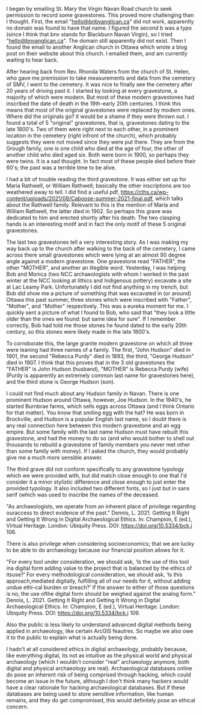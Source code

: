 I began by emailing St. Mary the Virgin Navan Road church to seek permission to record some gravestones. This proved more challenging than I thought. First, the email "hello@bnbvanglican.ca" did not work, apparently no domain was found to have that name. I figured the second b was a typo (since I think that bnv stands for Blackburn Navan Virgin), so I tried "hello@bnvanglican.ca". The domain still apparently did not exist. Then I found the email to another Anglican church in Ottawa which wrote a blog post on their website about this church. I emailed them, and am currently waiting to hear back.

After hearing back from Rev. Rhonda Waters from the church of St. Helen, who gave me premission to take measurements and data from the cemetery of SMV, I went to the cemetery. It was nice to finally see the cemetery after 20 years of driving past it. I started by looking at every gravestone, a majority of which were modern. But most of these modern gravestones had inscribed the date of death in the 19th-early 20th centuries. I think this means that most of the original gravestones were replaced by modern ones. Where did the originals go? it would be a shame if they were thrown out. I found a total of 5 "original" gravestones, that is, gravestones dating to the late 1800's. Two of them were right next to each other, in a prominent location in the cemetery (right infront of the church), which probably suggests they were not moved since they were put there. They are from the Grough family, one is one child who died at the age of four, the other of another child who died aged six. Both were born in 1900, so perhaps they were twins. It is a sad thought. In fact most of these people died before their 60's; the past was a terrible time to be alive.

I had a bit of trouble reading the third gravestone. It was either set up for Maria Rathwell, or William Rathwell; basically the other inscriptions are too weathered away to tell. I did find a useful pdf, https://cths.ca/wp-content/uploads/2021/08/Caboose-summer-2021-final.pdf, which talks about the Rathwell family. Relevant to this is the mention of Maria and William Rathwell, the latter died in 1902. So perhaps this grave was dedicated to him and erected shortly after his death. The two clasping hands is an interesting motif and in fact the only motif of these 5 original gravestones.

The last two gravestones tell a very interesting story. As I was making my way back up to the church after walking to the back of the cemetery, I came across there small gravestones which were lying at an almost 90 degree angle against a modern gravestone. One gravestone read "FATHER", the other "MOTHER", and another an illegible word. Yesterday, I was helping Bob and Monica (two NCC archaeologists with whom I worked in the past winter at the NCC looking at lithics and Indigenous pottery) excavate a site at Lac Leamy Park. Unfortunately I did not find anything in my trench, but Bob did show me a picture of something that was excavated in (or around) Ottawa this past summer, three stones which were inscribed with "Father", "Mother", and "Mother" respectively. This was a eureka moment for me. I quickly sent a picture of what I found to Bob, who said that "they look a little older than the ones we found: but same idea for sure". If I remember correctly, Bob had told me those stones he found dated to the early 20th century, so this stones were likely made in the late 1800's. 

To corroborate this, the large granite modern gravestone on which all three were leaning had three names of a family. The first, "John Hudson" died in 1901, the second "Rebecca Purdy" died in 1893, the third, "George Hudson" died in 1907. I think that this proves that in the 3 old gravestones the "FATHER" is John Hudson (husband), "MOTHER" is Rebecca Purdy (wife) (Purdy is apparently an extremely common last name for gravestones here), and the third stone is George Hudson (son). 

I could not find much about any Hudson family in Navan. There is one prominent Hudson around Ottawa, however, Joe Hudson. In the 1940's, he started Burnbrae farms, which sells eggs across Ottawa (and I think Ontario for that matter). You know that smiling egg with the hat? He was born in Brockville, and Hudson is a popular English last name, so I doubt there is any real connection here between this modern gravestone and an egg empire. But some family with the last name Hudson must have rebuilt this gravestone, and had the money to do so (and who would bother to shell out thousands to rebuild a gravestone of family members you never met other than some family with money). If I asked the church, they would probably give me a much more sensible answer.

The third grave did not conform specifically to any gravestone typology which we were provided with, but did match close enough to one that I'd consider it a minor stylistic difference and close enough to just enter the provided typology. It also included two different fonts, so I just but in sans serif (which was used to inscribe the names of the deceased.


"As archaeologists, we operate from an inherent place of privilege regarding ouraccess to direct evidence of the past." Dennis, L. 2021. Getting It Right and Getting It Wrong in Digital Archaeological Ethics. In: Champion, E (ed.), Virtual Heritage. London: Ubiquity Press. DOI: https://doi.org/10.5334/bck.j 106. 

There is also privilege when considering socioeconomics; that we are lucky to be able to do archaeology because our financial position allows for it.

"For every tool under consideration, we should ask, ‘Is the use of this tool ina digital form adding value to the project that is balanced by the ethics of itsuse?’ For every methodological consideration, we should ask, ‘Is this approach,mediated digitally, fulfilling all of our needs for it, without adding undue ethi-cal burden or breach?’ If the answer to either of those questions is no, the use ofthe digital form should be weighed against the analog form." Dennis, L. 2021. Getting It Right and Getting It Wrong in Digital Archaeological Ethics. In: Champion, E (ed.), Virtual Heritage. London: Ubiquity Press. DOI: https://doi.org/10.5334/bck.j 109.

Also the public is less likely to understand advanced digital methods being applied in archaeology, like certain ArcGIS feautres. So maybe we also owe it to the public to explain what is actually being done.

I hadn't at all considered ethics in digital archaeology, probably because, like everything digital, its not as intuitive as the physical world and physical archaeology (which I wouldn't consider "real" archaeology anymore, both digital and physical archaeology are real). Archaeological databases online do pose an inherent risk of being comprised through hacking, which could become an issue in the future, although I don't think many hackers would have a clear rationale for hacking archaeological databases. But if these databases are being used to store sensitive information, like human remains, and they do get compromised, this would definitely pose an ethical concern.
